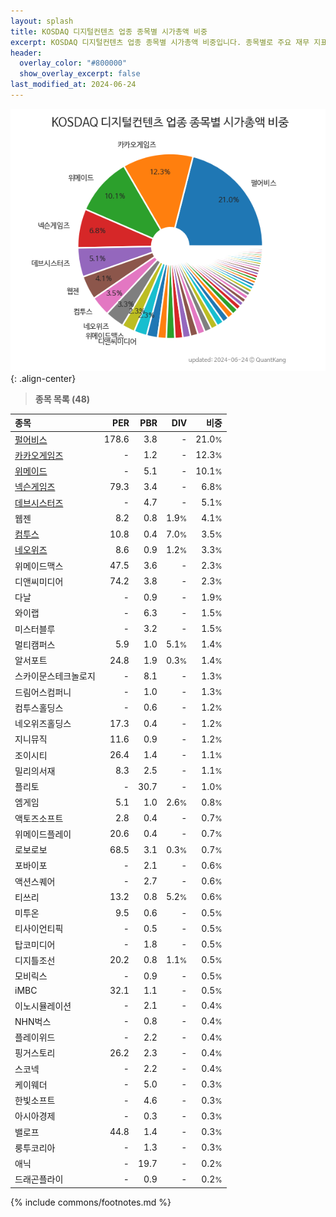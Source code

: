 ```yaml
---
layout: splash
title: KOSDAQ 디지털컨텐츠 업종 종목별 시가총액 비중
excerpt: KOSDAQ 디지털컨텐츠 업종 종목별 시가총액 비중입니다. 종목별로 주요 재무 지표를 함께 표시합니다.
header:
  overlay_color: "#800000"
  show_overlay_excerpt: false
last_modified_at: 2024-06-24
---
```



![KOSDAQ 디지털컨텐츠 업종 종목별 시가총액 비중](/stats/sector/images/kosdaq_업종_디지털컨텐츠_종목.png){: .align-center}


> **종목 목록 (48)**<a id="list"></a>

| **종목** | **PER** | **PBR** | **DIV** | **비중** |
| :------- | ------: | ------: | ------: | -------: |
| [펄어비스](/263750/) | 178.6 | 3.8 | - | 21.0<small>%</small> |
| [카카오게임즈](/293490/) | - | 1.2 | - | 12.3<small>%</small> |
| [위메이드](/112040/) | - | 5.1 | - | 10.1<small>%</small> |
| [넥슨게임즈](/225570/) | 79.3 | 3.4 | - | 6.8<small>%</small> |
| [데브시스터즈](/194480/) | - | 4.7 | - | 5.1<small>%</small> |
| 웹젠 | 8.2 | 0.8 | 1.9<small>%</small> | 4.1<small>%</small> |
| [컴투스](/078340/) | 10.8 | 0.4 | 7.0<small>%</small> | 3.5<small>%</small> |
| [네오위즈](/095660/) | 8.6 | 0.9 | 1.2<small>%</small> | 3.3<small>%</small> |
| 위메이드맥스 | 47.5 | 3.6 | - | 2.3<small>%</small> |
| 디앤씨미디어 | 74.2 | 3.8 | - | 2.3<small>%</small> |
| 다날 | - | 0.9 | - | 1.9<small>%</small> |
| 와이랩 | - | 6.3 | - | 1.5<small>%</small> |
| 미스터블루 | - | 3.2 | - | 1.5<small>%</small> |
| 멀티캠퍼스 | 5.9 | 1.0 | 5.1<small>%</small> | 1.4<small>%</small> |
| 알서포트 | 24.8 | 1.9 | 0.3<small>%</small> | 1.4<small>%</small> |
| 스카이문스테크놀로지 | - | 8.1 | - | 1.3<small>%</small> |
| 드림어스컴퍼니 | - | 1.0 | - | 1.3<small>%</small> |
| 컴투스홀딩스 | - | 0.6 | - | 1.2<small>%</small> |
| 네오위즈홀딩스 | 17.3 | 0.4 | - | 1.2<small>%</small> |
| 지니뮤직 | 11.6 | 0.9 | - | 1.2<small>%</small> |
| 조이시티 | 26.4 | 1.4 | - | 1.1<small>%</small> |
| 밀리의서재 | 8.3 | 2.5 | - | 1.1<small>%</small> |
| 플리토 | - | 30.7 | - | 1.0<small>%</small> |
| 엠게임 | 5.1 | 1.0 | 2.6<small>%</small> | 0.8<small>%</small> |
| 액토즈소프트 | 2.8 | 0.4 | - | 0.7<small>%</small> |
| 위메이드플레이 | 20.6 | 0.4 | - | 0.7<small>%</small> |
| 로보로보 | 68.5 | 3.1 | 0.3<small>%</small> | 0.7<small>%</small> |
| 포바이포 | - | 2.1 | - | 0.6<small>%</small> |
| 액션스퀘어 | - | 2.7 | - | 0.6<small>%</small> |
| 티쓰리 | 13.2 | 0.8 | 5.2<small>%</small> | 0.6<small>%</small> |
| 미투온 | 9.5 | 0.6 | - | 0.5<small>%</small> |
| 티사이언티픽 | - | 0.5 | - | 0.5<small>%</small> |
| 탑코미디어 | - | 1.8 | - | 0.5<small>%</small> |
| 디지틀조선 | 20.2 | 0.8 | 1.1<small>%</small> | 0.5<small>%</small> |
| 모비릭스 | - | 0.9 | - | 0.5<small>%</small> |
| iMBC | 32.1 | 1.1 | - | 0.5<small>%</small> |
| 이노시뮬레이션 | - | 2.1 | - | 0.4<small>%</small> |
| NHN벅스 | - | 0.8 | - | 0.4<small>%</small> |
| 플레이위드 | - | 2.2 | - | 0.4<small>%</small> |
| 핑거스토리 | 26.2 | 2.3 | - | 0.4<small>%</small> |
| 스코넥 | - | 2.2 | - | 0.4<small>%</small> |
| 케이웨더 | - | 5.0 | - | 0.3<small>%</small> |
| 한빛소프트 | - | 4.6 | - | 0.3<small>%</small> |
| 아시아경제 | - | 0.3 | - | 0.3<small>%</small> |
| 밸로프 | 44.8 | 1.4 | - | 0.3<small>%</small> |
| 룽투코리아 | - | 1.3 | - | 0.3<small>%</small> |
| 애닉 | - | 19.7 | - | 0.2<small>%</small> |
| 드래곤플라이 | - | 0.9 | - | 0.2<small>%</small> |

{% include commons/footnotes.md %}